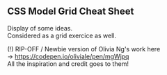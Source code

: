 ## CSS Model Grid Cheat Sheet
Display of some ideas.</br>
Considered as a grid exercice as well.</br>

(!) RIP-OFF / Newbie version of Olivia Ng's work here </br>
→ https://codepen.io/oliviale/pen/mgWjpq </br>
All the inspiration and credit goes to them!